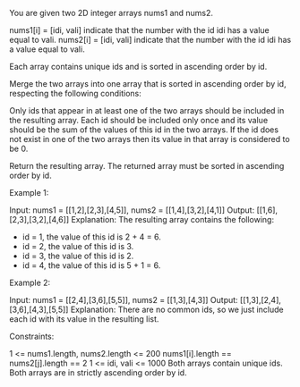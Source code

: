 You are given two 2D integer arrays nums1 and nums2.


nums1[i] = [idi, vali] indicate that the number with the id idi has a value
equal to vali.
nums2[i] = [idi, vali] indicate that the number with the id idi has a value
equal to vali.


Each array contains unique ids and is sorted in ascending order by id.

Merge the two arrays into one array that is sorted in ascending order by id,
respecting the following conditions:


Only ids that appear in at least one of the two arrays should be included in
the resulting array.
Each id should be included only once and its value should be the sum of the
values of this id in the two arrays. If the id does not exist in one of the
two arrays then its value in that array is considered to be 0.


Return the resulting array. The returned array must be sorted in ascending
order by id.


Example 1:


Input: nums1 = [[1,2],[2,3],[4,5]], nums2 = [[1,4],[3,2],[4,1]]
Output: [[1,6],[2,3],[3,2],[4,6]]
Explanation: The resulting array contains the following:
- id = 1, the value of this id is 2 + 4 = 6.
- id = 2, the value of this id is 3.
- id = 3, the value of this id is 2.
- id = 4, the value of this id is 5 + 1 = 6.


Example 2:


Input: nums1 = [[2,4],[3,6],[5,5]], nums2 = [[1,3],[4,3]]
Output: [[1,3],[2,4],[3,6],[4,3],[5,5]]
Explanation: There are no common ids, so we just include each id with its
value in the resulting list.



Constraints:


1 <= nums1.length, nums2.length <= 200
nums1[i].length == nums2[j].length == 2
1 <= idi, vali <= 1000
Both arrays contain unique ids.
Both arrays are in strictly ascending order by id.




